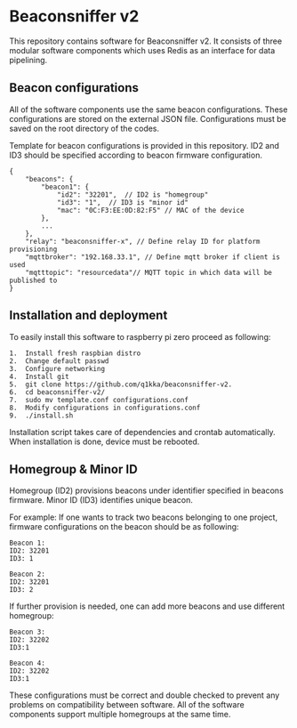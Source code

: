 # Beaconsniffer v2
This repository contains software for Beaconsniffer v2. It consists of three modular software components
which uses Redis as an interface for data pipelining.

## Beacon configurations
All of the software components use the same beacon configurations. These configurations are stored
on the external JSON file. Configurations must be saved on the root directory of the codes.

Template for beacon configurations is provided in this repository.
ID2 and ID3 should be specified according to beacon firmware configuration.

```
{
    "beacons": {
        "beacon1": {
            "id2": "32201",  // ID2 is "homegroup"
            "id3": "1",  // ID3 is "minor id"
            "mac": "0C:F3:EE:0D:82:F5" // MAC of the device
        },
        ...
    },
    "relay": "beaconsniffer-x", // Define relay ID for platform provisioning
    "mqttbroker": "192.168.33.1", // Define mqtt broker if client is used
    "mqtttopic": "resourcedata"// MQTT topic in which data will be published to
}
```
## Installation and deployment
To easily install this software to raspberry pi zero proceed as following:
```
1.  Install fresh raspbian distro
2.  Change default passwd
3.  Configure networking
4.  Install git
5.  git clone https://github.com/q1kka/beaconsniffer-v2.
6.  cd beaconsniffer-v2/
7.  sudo mv template.conf configurations.conf
8.  Modify configurations in configurations.conf
9.  ./install.sh

```
Installation script takes care of dependencies and crontab automatically. When installation
is done, device must be rebooted.

## Homegroup & Minor ID
Homegroup (ID2) provisions beacons under identifier specified in beacons firmware.
Minor ID (ID3) identifies unique beacon.

For example: If one wants to track two beacons belonging to one project,
firmware configurations on the beacon should be as following:

```
Beacon 1:
ID2: 32201
ID3: 1

Beacon 2:
ID2: 32201
ID3: 2
```

If further provision is needed, one can add more beacons and use different homegroup:

```
Beacon 3:
ID2: 32202
ID3:1

Beacon 4:
ID2: 32202
ID3:1
```
These configurations must be correct and double checked to prevent any problems on compatibility between software.
All of the software components support multiple homegroups at the same time.
